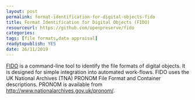 ```yaml
---
layout: post 
permalink: format-identification-for-digital-objects-fido
title: Format Identification for Digital Objects (FIDO)
resourceurl: https://github.com/openpreserve/fido
categories: 
tags: [file formats,data appraisal]
readytopublish: YES
date: 26/11/2019
---
```

[FIDO](https://github.com/openpreserve/fido) is a command-line tool to identify the file formats of digital objects. It is designed for simple integration into automated work-flows. FIDO uses the UK National Archives (TNA) PRONOM File Format and Container descriptions. PRONOM is available from <http://www.nationalarchives.gov.uk/pronom/>.